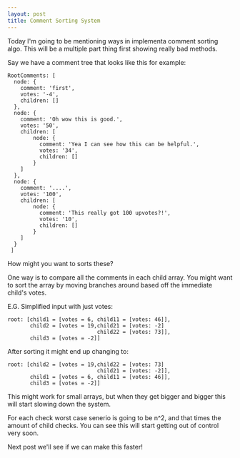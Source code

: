 ```yaml
---
layout: post
title: Comment Sorting System
---
```


Today I'm going to be mentioning ways in implementa comment sorting algo. This will be a multiple part thing first showing really bad methods.

Say we have a comment tree that looks like this for example:

    RootComments: [
      node: {
        comment: 'first',
        votes: '-4',
        children: []
      },
      node: {
        comment: 'Oh wow this is good.',
        votes: '50',
        children: [
            node: {
              comment: 'Yea I can see how this can be helpful.',
              votes: '34',
              children: []
            }
        ]
      },
      node: {
        comment: '....',
        votes: '100',
        children: [
            node: {
              comment: 'This really got 100 upvotes?!',
              votes: '10',
              children: []
            }
        ]
      }
     ]

How might you want to sorts these?

One way is to compare all the comments in each child array. You might want to sort the array by moving branches around based off the immediate child's votes.

E.G. Simplified input with just votes:

    root: [child1 = [votes = 6, child11 = [votes: 46]],
           child2 = [votes = 19,child21 = [votes: -2]
                                child22 = [votes: 73]],
           child3 = [votes = -2]]

After sorting it might end up changing to:

    root: [child2 = [votes = 19,child22 = [votes: 73]
                                child21 = [votes: -2]],
           child1 = [votes = 6, child11 = [votes: 46]],
           child3 = [votes = -2]]

This might work for small arrays, but when they get bigger and bigger this will start slowing down the system.

For each check worst case senerio is going to be n^2, and that times the amount of child checks. You can see this will start getting out of control very soon.

Next post we'll see if we can make this faster!
